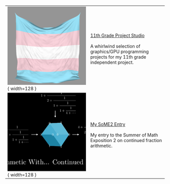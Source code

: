 | | |
|-|:--|
| ![](assets/projects/projectstudio/flagtrans.png){ width=128 } | [11th Grade Project Studio](projects/projectstudio.html)<br><br>A whirlwind selection of graphics/GPU programming projects for my 11th grade independent project. |
| ![](assets/projects/some2/some2.png){ width=128 } | [My SoME2 Entry](projects/some2.html)<br><br>My entry to the Summer of Math Exposition 2 on continued fraction arithmetic. |